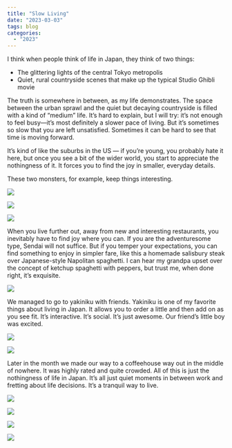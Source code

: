 ```yaml
---
title: "Slow Living"
date: "2023-03-03"
tags: blog
categories: 
  - "2023"
---
```


I think when people think of life in Japan, they think of two things:

- The glittering lights of the central Tokyo metropolis    
- Quiet, rural countryside scenes that make up the typical Studio Ghibli movie
    

The truth is somewhere in between, as my life demonstrates. The space between the urban sprawl and the quiet but decaying countryside is filled with a kind of “medium” life. It’s hard to explain, but I will try: it’s not enough to feel busy—it’s most definitely a slower pace of living. But it’s sometimes so slow that you are left unsatisfied. Sometimes it can be hard to see that time is moving forward.

It’s kind of like the suburbs in the US — if you’re young, you probably hate it here, but once you see a bit of the wider world, you start to appreciate the nothingness of it. It forces you to find the joy in smaller, everyday details.

These two monsters, for example, keep things interesting.

![](images/DSCF2704.jpg)

![](images/DSCF2793.jpg)

![](images/DSCF2804.jpg)

When you live further out, away from new and interesting restaurants, you inevitably have to find joy where you can. If you are the adventuresome type, Sendai will not suffice. But if you temper your expectations, you can find something to enjoy in simpler fare, like this a homemade salisbury steak over Japanese-style Napolitan spaghetti. I can hear my grandpa upset over the concept of ketchup spaghetti with peppers, but trust me, when done right, it’s exquisite.

![](images/DSCF2855.jpg)

We managed to go to yakiniku with friends. Yakiniku is one of my favorite things about living in Japan. It allows you to order a little and then add on as you see fit. It’s interactive. It’s social. It’s just awesome. Our friend’s little boy was excited.

![](images/DSCF2959.jpg)

![](images/DSCF2973.jpg)

Later in the month we made our way to a coffeehouse way out in the middle of nowhere. It was highly rated and quite crowded. All of this is just the nothingness of life in Japan. It’s all just quiet moments in between work and fretting about life decisions. It’s a tranquil way to live.

![](images/DSCF3073.jpg)

![](images/DSCF3077.jpg)

![](images/DSCF3117.jpg)

![](images/DSCF3154.jpg)
